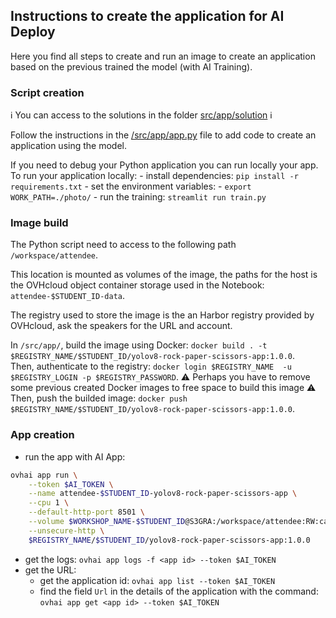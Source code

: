 ## Instructions to create the application for AI Deploy

Here you find all steps to create and run an image to create an application based on the previous trained the model (with AI Training).

### Script creation

ℹ️ You can access to the solutions in the folder [src/app/solution](../src/app/solution) ℹ️

Follow the instructions in the [/src/app/app.py](../src/app/app.py) file to add code to create an application using the model.

If you need to debug your Python application you can run locally your app.
To run your application locally:
	- install dependencies: `pip install -r requirements.txt`
	- set the environment variables:
		- `export WORK_PATH=./photo/`
	- run the training: `streamlit run train.py`

### Image build

The Python script need to access to the following path `/workspace/attendee`.

This location is mounted as volumes of the image, the paths for the host is the OVHcloud object container storage used in the Notebook: `attendee-$STUDENT_ID-data`.

The registry used to store the image is the an Harbor registry provided by OVHcloud, ask the speakers for the URL and account.

In `/src/app/`, build the image using Docker: `docker build . -t $REGISTRY_NAME/$STUDENT_ID/yolov8-rock-paper-scissors-app:1.0.0`.  
Then, authenticate to the registry: `docker login $REGISTRY_NAME  -u $REGISTRY_LOGIN -p $REGISTRY_PASSWORD`.
⚠️ Perhaps you have to remove some previous created Docker images to free space to build this image ⚠️
Then, push the builded image: `docker push $REGISTRY_NAME/$STUDENT_ID/yolov8-rock-paper-scissors-app:1.0.0`.

### App creation

 - run the app with AI App:
```bash
ovhai app run \
    --token $AI_TOKEN \
    --name attendee-$STUDENT_ID-yolov8-rock-paper-scissors-app \
    --cpu 1 \
    --default-http-port 8501 \
    --volume $WORKSHOP_NAME-$STUDENT_ID@S3GRA:/workspace/attendee:RW:cache \
    --unsecure-http \
    $REGISTRY_NAME/$STUDENT_ID/yolov8-rock-paper-scissors-app:1.0.0
```
- get the logs: `ovhai app logs -f <app id> --token $AI_TOKEN`
- get the URL:
	- get the application id: `ovhai app list --token $AI_TOKEN` 
	- find the field `Url` in the details of the application with the command: `ovhai app get <app id> --token $AI_TOKEN`
	